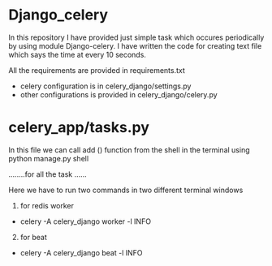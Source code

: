 # Django_celery
In this repository I have provided just simple task which occures periodically by using module Django-celery.
I have written the code for creating text file  which says the time at every 10 seconds.

All the requirements are provided in requirements.txt

- celery configuration is in celery_django/settings.py 
- other configurations is provided in celery_django/celery.py

# celery_app/tasks.py 

In this file we can call add () function from the shell in the terminal using 
python manage.py shell


........for all the task ......

Here we have to run two commands in two different terminal windows 
1. for redis worker
- celery -A celery_django worker -l INFO

2. for beat 
- celery -A celery_django beat -l INFO
